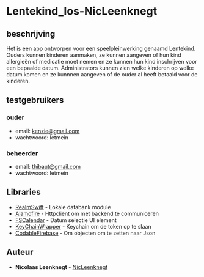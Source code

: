 # Lentekind_Ios-NicLeenknegt
## beschrijving
Het is een app ontworpen voor een speelpleinwerking genaamd Lentekind. Ouders kunnen kinderen aanmaken, ze kunnen aangeven of hun kind allergieën of medicatie moet nemen en ze kunnen hun kind inschrijven voor een bepaalde datum. Administrators kunnen zien welke kinderen op welke datum komen en ze kunnnen aangeven of de ouder al heeft betaald voor de kinderen.
## testgebruikers
### ouder
* email: kenzie@gmail.com
* wachtwoord: letmein
### beheerder
* email: thibaut@gmail.com
* wachtwoord: letmein

## Libraries

* [RealmSwift](https://realm.io) - Lokale databank module
* [Alamofire](https://github.com/Alamofire/Alamofire) - Httpclient om met backend te communiceren
* [FSCalendar](https://github.com/WenchaoD/FSCalendar) - Datum selectie UI element
* [KeyChainWrapper](https://github.com/jrendel/SwiftKeychainWrapper) - Keychain om de token op te slaan
* [CodableFirebase](https://github.com/alickbass/CodableFirebase) - Om objecten om te zetten naar Json

## Auteur

* **Nicolaas Leenknegt** - [NicLeenknegt](https://github.com/NicLeenknegt)

